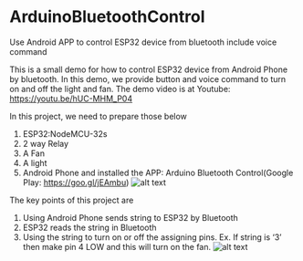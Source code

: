 # ArduinoBluetoothControl
Use Android APP to control ESP32 device from bluetooth include voice command

This is a small demo for how to control ESP32 device from Android Phone by bluetooth.
In this demo, we provide button and voice command to turn on and off the light and fan.
The demo video is at Youtube: https://youtu.be/hUC-MHM_P04

In this project, we need to prepare those below
  1. ESP32:NodeMCU-32s
  2. 2 way Relay 
  3. A Fan
  4. A light 
  5. Android Phone and installed the APP: Arduino Bluetooth Control(Google Play: https://goo.gl/jEAmbu)
  ![alt text](https://i.imgur.com/XHb5GIs.png)
  
The key points of this project are 
  1. Using Android Phone sends string to ESP32 by Bluetooth
  2. ESP32 reads the string in Bluetooth
  3. Using the string to turn on or off the assigning pins. Ex. If string is ‘3’ then make pin 4 LOW and this will turn on the fan.
  ![alt text](https://i.imgur.com/xlCnjOX.png)
